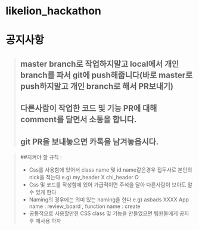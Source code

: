 # likelion_hackathon

# 공지사항
> ## master branch로 작업하지말고 local에서 개인 branch를 파서 git에 push해줍니다(바로 master로 push하지말고 개인 branch로 해서 PR보내기)
> ## 다른사람이 작업한 코드 및 기능 PR에 대해 comment를 달면서 소통을 합니다.
> ## git PR을 보내놓으면 카톡을 남겨놓읍시다.


> ##지켜야 할 규칙 :
> + Css를 사용함에 있어서 class name 및 id name같은경우 접두사로 본인의 nick을 적는다 e.g) my_header X    chi_header   O
> + Css 및 코드를 작성함에 있어 가급적이면 주석을 달아 다른사람이 보아도 알수 있게 한다
> + Naming의 경우에는 의미 있는 naming을 한다   e.g) asbads   XXXX     App name : review_board , function name : create 
> + 공통적으로 사용할만한 CSS class 및 기능을 만들었으면 팀원들에게 공지후 재사용 하자  
